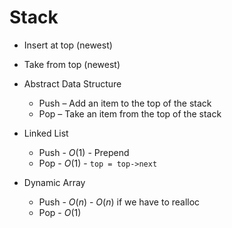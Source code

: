 # Stack

- Insert at top (newest)
- Take from top (newest)
- Abstract Data Structure
    - Push – Add an item to the top of the stack
    - Pop – Take an item from the top of the stack

- Linked List
    - Push - $O(1)$ - Prepend
    - Pop - $O(1)$ - `top = top->next`
- Dynamic Array
    - Push - $O(n)$ - $O(n)$ if we have to realloc
    - Pop - $O(1)$
